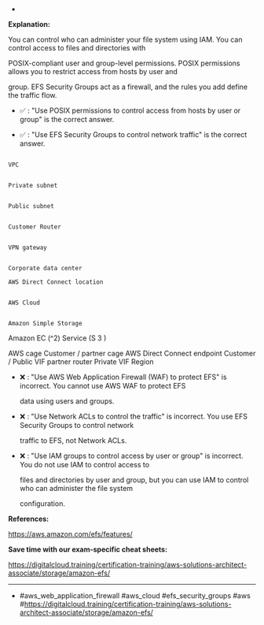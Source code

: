 *

**Explanation:**

You can control who can administer your file system using IAM. You can control access to files and directories with

POSIX-compliant user and group-level permissions. POSIX permissions allows you to restrict access from hosts by user and

group. EFS Security Groups act as a firewall, and the rules you add define the traffic flow.

* ✅ :  "Use POSIX permissions to control access from hosts by user or group" is the correct answer.

* ✅ :  "Use EFS Security Groups to control network traffic" is the correct answer.

```

VPC

```

```

Private subnet

```

```

Public subnet

```

```

Customer Router

```

```

VPN gateway

```

```

Corporate data center

AWS Direct Connect location

```

```

AWS Cloud

```

```

Amazon Simple Storage

```

Amazon EC (^2) Service (S 3 )

AWS cage Customer / partner cage AWS Direct Connect endpoint Customer / Public VIF partner router Private VIF Region

* ❌ :  "Use AWS Web Application Firewall (WAF) to protect EFS" is incorrect. You cannot use AWS WAF to protect EFS

  data using users and groups.

* ❌ :  "Use Network ACLs to control the traffic" is incorrect. You use EFS Security Groups to control network

  traffic to EFS, not Network ACLs.

* ❌ :  "Use IAM groups to control access by user or group" is incorrect. You do not use IAM to control access to

  files and directories by user and group, but you can use IAM to control who can administer the file system

  configuration.

**References:**

<https://aws.amazon.com/efs/features/>

**Save time with our exam-specific cheat sheets:**

<https://digitalcloud.training/certification-training/aws-solutions-architect-associate/storage/amazon-efs/>

----
* #aws_web_application_firewall #aws_cloud #efs_security_groups #aws #<https://digitalcloud.training/certification-training/aws-solutions-architect-associate/storage/amazon-efs/>
